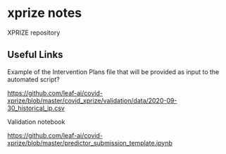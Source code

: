 # xprize notes

XPRIZE repository


## Useful Links

 Example of the Intervention Plans file that will be provided as input to the automated script?
 
 https://github.com/leaf-ai/covid-xprize/blob/master/covid_xprize/validation/data/2020-09-30_historical_ip.csv


 Validation notebook

 https://github.com/leaf-ai/covid-xprize/blob/master/predictor_submission_template.ipynb
